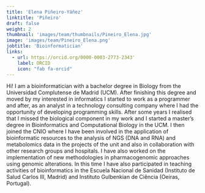 ```yaml
---
title: 'Elena Piñeiro-Yáñez'
linktitle: 'Piñeiro'
draft: false
weight: 2
thumbnail: 'images/team/thumbnails/Pineiro_Elena.jpg'
image: 'images/team/Pineiro_Elena.png'
jobtitle: 'Bioinformatician'
links:
  - url: https://orcid.org/0000-0003-2773-2343'
    label: ORCID
    icon: "fab fa-orcid"
---
```


Hi! I am a bioinformatician with a bachelor degree in Biology from the Universidad Complutense de Madrid (UCM). After finishing this degree and moved by my interested in informatics I started to work as a programmer and after, as an analyst in a technology consulting company where I had the opportunity of developing programming skills. After some years I realised that I missed the biological component in my work and I started a master’s degree in Bioinformatics and Computational Biology in the UCM. I then joined the CNIO where I have been involved in the application of bioinformatic resources to the analysis of NGS (DNA and RNA) and metabolomics data in the projects of the unit and also in collaboration with other research groups and hospitals. I have also worked on the implementation of new methodologies in pharmacogenomic approaches using genomic alterations. In this time I have also participated in teaching activities of bioinformatics in the Escuela Nacional de Sanidad (Instituto de Salud Carlos III, Madrid) and Instituto Gulbenkian de Ciência (Oeiras, Portugal).
